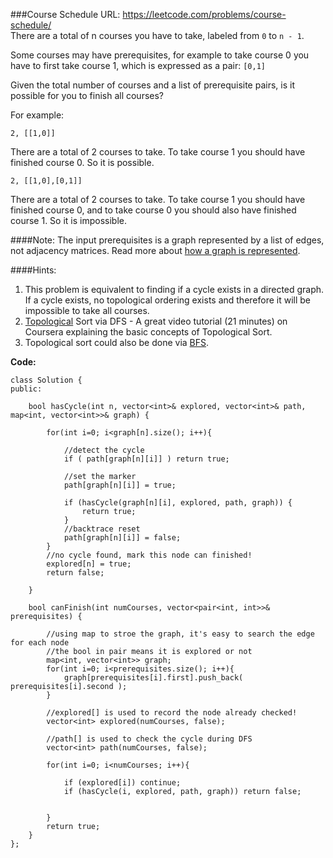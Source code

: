###Course Schedule
URL: https://leetcode.com/problems/course-schedule/</br>
There are a total of n courses you have to take, labeled from `0` to `n - 1`.

Some courses may have prerequisites, for example to take course 0 you have to first take course 1, which is expressed as a pair: `[0,1]`

Given the total number of courses and a list of prerequisite pairs, is it possible for you to finish all courses?

For example:

	2, [[1,0]]

There are a total of 2 courses to take. To take course 1 you should have finished course 0. So it is possible.

	2, [[1,0],[0,1]]

There are a total of 2 courses to take. To take course 1 you should have finished course 0, and to take course 0 you should also have finished course 1. So it is impossible.

####Note:
The input prerequisites is a graph represented by a list of edges, not adjacency matrices. Read more about [how a graph is represented](https://www.khanacademy.org/computing/computer-science/algorithms/graph-representation/a/representing-graphs).

####Hints:
1. This problem is equivalent to finding if a cycle exists in a directed graph. If a cycle exists, no topological ordering exists and therefore it will be impossible to take all courses.
2. [Topological](https://class.coursera.org/algo-003/lecture/52) Sort via DFS - A great video tutorial (21 minutes) on Coursera explaining the basic concepts of Topological Sort.
3. Topological sort could also be done via [BFS](https://en.wikipedia.org/wiki/Topological_sorting#Algorithms).

__Code:__

	class Solution {
	public:

	    bool hasCycle(int n, vector<int>& explored, vector<int>& path, map<int, vector<int>>& graph) {
	        
	        for(int i=0; i<graph[n].size(); i++){
	            
	            //detect the cycle
	            if ( path[graph[n][i]] ) return true;
	            
	            //set the marker
	            path[graph[n][i]] = true;
	            
	            if (hasCycle(graph[n][i], explored, path, graph)) {
	                return true;
	            }
	            //backtrace reset
	            path[graph[n][i]] = false;
	        }
	        //no cycle found, mark this node can finished!
	        explored[n] = true;
	        return false;
	        
	    }

	    bool canFinish(int numCourses, vector<pair<int, int>>& prerequisites) {
	        
	        //using map to stroe the graph, it's easy to search the edge for each node
	        //the bool in pair means it is explored or not
	        map<int, vector<int>> graph;
	        for(int i=0; i<prerequisites.size(); i++){
	            graph[prerequisites[i].first].push_back( prerequisites[i].second );
	        }
	        
	        //explored[] is used to record the node already checked!
	        vector<int> explored(numCourses, false);
	        
	        //path[] is used to check the cycle during DFS
	        vector<int> path(numCourses, false);
	        
	        for(int i=0; i<numCourses; i++){
	            
	            if (explored[i]) continue;
	            if (hasCycle(i, explored, path, graph)) return false;
	            

	        }
	        return true;
	    }
	};